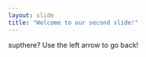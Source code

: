 ```yaml
---
layout: slide
title: "Welcome to our second slide!"
---
```

supthere?
Use the left arrow to go back!
